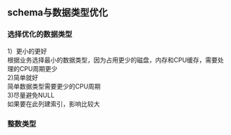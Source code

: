 ## schema与数据类型优化
### 选择优化的数据类型
1）更小的更好<br>
根据业务选择最小的数据类型，因为占用更少的磁盘，内存和CPU缓存，需要处理的CPU周期更少<br>
2)简单就好<br>
简单数据类型需要更少的CPU周期<br>
3)尽量避免NULL<br>
如果要在此列建索引，影响比较大
### 整数类型